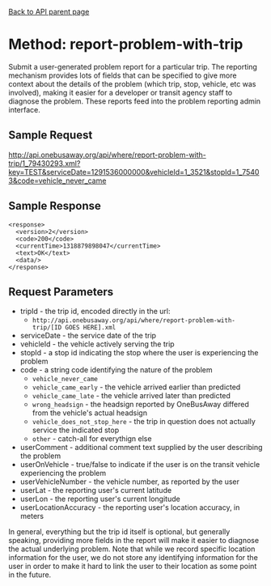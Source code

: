 [Back to API parent page](../index.html)

# Method: report-problem-with-trip

Submit a user-generated problem report for a particular trip.  The reporting mechanism provides lots of fields that can
be specified to give more context about the details of the problem (which trip, stop, vehicle, etc was involved),
making it easier for a developer or transit agency staff to diagnose the problem.  These reports feed into the
problem reporting admin interface.

## Sample Request

http://api.onebusaway.org/api/where/report-problem-with-trip/1_79430293.xml?key=TEST&serviceDate=1291536000000&vehicleId=1_3521&stopId=1_75403&code=vehicle_never_came

## Sample Response

~~~~
<response>
  <version>2</version>
  <code>200</code>
  <currentTime>1318879898047</currentTime>
  <text>OK</text>
  <data/>
</response>
~~~~

## Request Parameters

* tripId - the trip id, encoded directly in the url:
    * `http://api.onebusaway.org/api/where/report-problem-with-trip/[ID GOES HERE].xml`
* serviceDate - the service date of the trip
* vehicleId - the vehicle actively serving the trip
* stopId - a stop id indicating the stop where the user is experiencing the problem 
* code - a string code identifying the nature of the problem
    * `vehicle_never_came`
    * `vehicle_came_early` - the vehicle arrived earlier than predicted
    * `vehicle_came_late` - the vehicle arrived later than predicted
    * `wrong_headsign` - the headsign reported by OneBusAway differed from the vehicle's actual headsign
    * `vehicle_does_not_stop_here` - the trip in question does not actually service the indicated stop
    * `other` - catch-all for everythign else
* userComment - additional comment text supplied by the user describing the problem
* userOnVehicle - true/false to indicate if the user is on the transit vehicle experiencing the problem
* userVehicleNumber - the vehicle number, as reported by the user
* userLat - the reporting user's current latitude
* userLon - the reporting user's current longitude
* userLocationAccuracy - the reporting user's location accuracy, in meters

In general, everything but the trip id itself is optional, but generally speaking, providing more fields in the report
will make it easier to diagnose the actual underlying problem.  Note that while we record specific location information
for the user, we do not store any identifying information for the user in order to make it hard to link the user to
their location as some point in the future.

